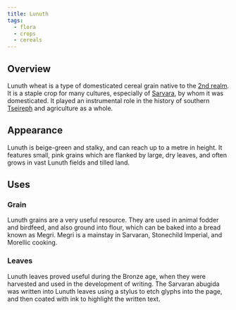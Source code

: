 ```yaml
---
title: Lunuth
tags:
  - flora
  - crops
  - cereals
---
```

## Overview
Lunuth wheat is a type of domesticated cereal grain native to the [2nd realm](lore/2nd-realm.md). It is a staple crop for many cultures, especially of [Sarvara](lore/2nd-realm/morellic/sarvara.md), by whom it was domesticated. It played an instrumental role in the history of southern [Tseireph](lore/2nd-realm/tseireph.md) and agriculture as a whole.
## Appearance
Lunuth is beige-green and stalky, and can reach up to a metre in height. It features small, pink grains which are flanked by large, dry leaves, and often grows in vast Lunuth fields and tilled land.
## Uses
### Grain
Lunuth grains are a very useful resource. They are used in animal fodder and birdfeed, and also ground into flour, which can be baked into a bread known as Megri. Megri is a mainstay in Sarvaran, Stonechild Imperial, and Morellic cooking.
### Leaves
Lunuth leaves proved useful during the Bronze age, when they were harvested and used in the development of writing. The Sarvaran abugida was written into Lunuth leaves using a stylus to etch glyphs into the page, and then coated with ink to highlight the written text.